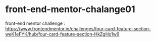 # front-end-mentor-chalange01
front-end mentor challenge : https://www.frontendmentor.io/challenges/four-card-feature-section-weK1eFYK/hub/four-card-feature-section-HkZgHo1w9 
